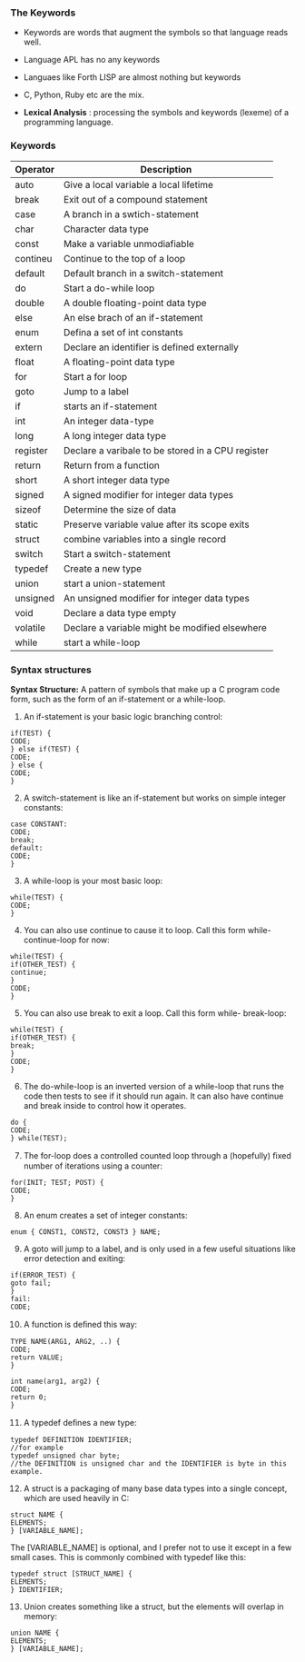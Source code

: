 

### The Keywords

- Keywords are words that augment the symbols so that language reads well.

- Language APL has no any keywords
- Languaes like Forth LISP are almost nothing but keywords
- C, Python, Ruby etc are the mix.

- **Lexical Analysis** : processing the symbols and keywords (lexeme) of a programming language. 

### Keywords

| Operator      | Description |
| ----------- | ----------- |
| auto | Give a local variable a local lifetime |
| break | Exit out of a compound statement |
|case| A branch in a swtich-statement|
| char | Character data type |
| const | Make a variable unmodiafiable |
| contineu | Continue to the top of a loop |
| default | Default branch in a switch-statement |
| do | Start a do-while loop |
| double | A double floating-point data type |
|else | An else brach of an if-statement |
| enum | Defina a set of int constants |
| extern | Declare an identifier is defined externally |
| float | A floating-point data type |
| for | Start a for loop |
| goto | Jump to a label |
| if | starts an if-statement |
|int | An integer data-type |
| long| A long integer data type |
| register | Declare a varibale to be stored in a CPU register |
| return | Return from a function |
| short | A short integer data type|
| signed | A signed modifier for integer data types |
| sizeof | Determine the size of data |
| static | Preserve variable value after its scope exits |
| struct | combine variables into a single record |
| switch | Start a switch-statement |
|typedef|Create a new type|
|union | start a union-statement|
|unsigned|An unsigned modifier for integer data types|
|void|Declare a data type empty|
|volatile|Declare a variable might be modified elsewhere|
|while| start a while-loop|


### Syntax structures

**Syntax Structure:** A pattern of symbols that make up a C program code form, such as the form of an if-statement or a while-loop.

1. An if-statement is your basic logic branching control:


```
if(TEST) {
CODE;
} else if(TEST) {
CODE;
} else {
CODE;
}
```
2. A switch-statement is like an if-statement but works on
simple integer constants:
```switch (OPERAND) {
case CONSTANT:
CODE;
break;
default:
CODE;
}
```
3. A while-loop is your most basic loop:
```
while(TEST) {
CODE;
}
```
4. You can also use continue to cause it to loop. Call this form
while-continue-loop for now:
```
while(TEST) {
if(OTHER_TEST) {
continue;
}
CODE;
}
```
5. You can also use break to exit a loop. Call this form while- break-loop:
```
while(TEST) {
if(OTHER_TEST) {
break;
}
CODE;
}
```

6. The do-while-loop is an inverted version of a while-loop
that runs the code then tests to see if it should run again. It can also have continue and break inside to control how it
operates.
```
do {
CODE;
} while(TEST);
```

7. The for-loop does a controlled counted loop through a
(hopefully) ﬁxed number of iterations using a counter:
```
for(INIT; TEST; POST) {
CODE;
}
```

8. An enum creates a set of integer constants:
```
enum { CONST1, CONST2, CONST3 } NAME;
```

9. A goto will jump to a label, and is only used in a few useful situations like error detection and exiting:
```
if(ERROR_TEST) {
goto fail;
}
fail:
CODE;
```

10. A function is deﬁned this way:
```
TYPE NAME(ARG1, ARG2, ..) {
CODE;
return VALUE;
}
```
```
int name(arg1, arg2) {
CODE;
return 0;
}
```

11. A typedef deﬁnes a new type:
```
typedef DEFINITION IDENTIFIER;
//for example
typedef unsigned char byte;
//the DEFINITION is unsigned char and the IDENTIFIER is byte in this example.
```

12. A struct is a packaging of many base data types into a single concept, which are used heavily in C:
```
struct NAME {
ELEMENTS;
} [VARIABLE_NAME];
```

The [VARIABLE_NAME] is optional, and I prefer not to use it except in a few small cases. This is commonly combined
with typedef like this:
```
typedef struct [STRUCT_NAME] {
ELEMENTS;
} IDENTIFIER;
```
13. Union creates something like a struct, but the elements will overlap in memory:
```
union NAME {
ELEMENTS;
} [VARIABLE_NAME];
```